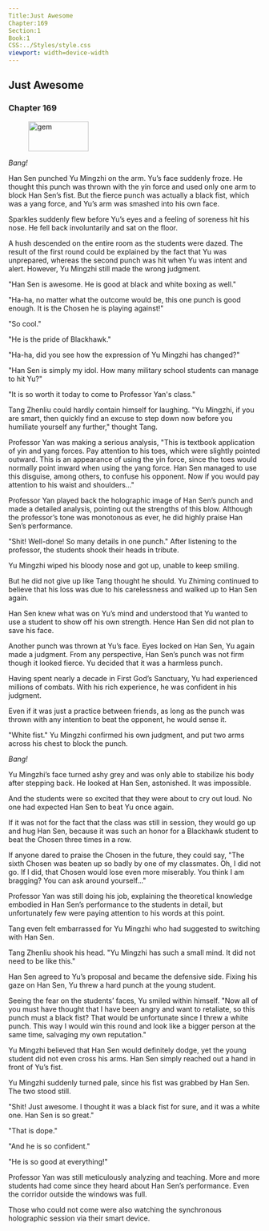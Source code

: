 ```yaml
---
Title:Just Awesome 
Chapter:169 
Section:1 
Book:1 
CSS:../Styles/style.css 
viewport: width=device-width
---
```

  
## Just Awesome
### Chapter 169
  
<figure>
	<img src="../Images/gem.gif" alt="gem" id="gem" width="120" height="60" />
</figure>
  

  
*Bang!*

Han Sen punched Yu Mingzhi on the arm. Yu’s face suddenly froze. He thought this punch was thrown with the yin force and used only one arm to block Han Sen’s fist. But the fierce punch was actually a black fist, which was a yang force, and Yu’s arm was smashed into his own face.

Sparkles suddenly flew before Yu’s eyes and a feeling of soreness hit his nose. He fell back involuntarily and sat on the floor.

A hush descended on the entire room as the students were dazed. The result of the first round could be explained by the fact that Yu was unprepared, whereas the second punch was hit when Yu was intent and alert. However, Yu Mingzhi still made the wrong judgment.

"Han Sen is awesome. He is good at black and white boxing as well."

"Ha-ha, no matter what the outcome would be, this one punch is good enough. It is the Chosen he is playing against!"

"So cool."

"He is the pride of Blackhawk."

"Ha-ha, did you see how the expression of Yu Mingzhi has changed?"

"Han Sen is simply my idol. How many military school students can manage to hit Yu?"

"It is so worth it today to come to Professor Yan's class."

Tang Zhenliu could hardly contain himself for laughing. "Yu Mingzhi, if you are smart, then quickly find an excuse to step down now before you humiliate yourself any further," thought Tang.

Professor Yan was making a serious analysis, "This is textbook application of yin and yang forces. Pay attention to his toes, which were slightly pointed outward. This is an appearance of using the yin force, since the toes would normally point inward when using the yang force. Han Sen managed to use this disguise, among others, to confuse his opponent. Now if you would pay attention to his waist and shoulders..."

Professor Yan played back the holographic image of Han Sen’s punch and made a detailed analysis, pointing out the strengths of this blow. Although the professor’s tone was monotonous as ever, he did highly praise Han Sen’s performance.

"Shit! Well-done! So many details in one punch." After listening to the professor, the students shook their heads in tribute.

Yu Mingzhi wiped his bloody nose and got up, unable to keep smiling.

But he did not give up like Tang thought he should. Yu Zhiming continued to believe that his loss was due to his carelessness and walked up to Han Sen again.

Han Sen knew what was on Yu’s mind and understood that Yu wanted to use a student to show off his own strength. Hence Han Sen did not plan to save his face.

Another punch was thrown at Yu’s face. Eyes locked on Han Sen, Yu again made a judgment. From any perspective, Han Sen’s punch was not firm though it looked fierce. Yu decided that it was a harmless punch.

Having spent nearly a decade in First God’s Sanctuary, Yu had experienced millions of combats. With his rich experience, he was confident in his judgment.

Even if it was just a practice between friends, as long as the punch was thrown with any intention to beat the opponent, he would sense it.

"White fist." Yu Mingzhi confirmed his own judgment, and put two arms across his chest to block the punch.

*Bang!*

Yu Mingzhi’s face turned ashy grey and was only able to stabilize his body after stepping back. He looked at Han Sen, astonished. It was impossible.

And the students were so excited that they were about to cry out loud. No one had expected Han Sen to beat Yu once again.

If it was not for the fact that the class was still in session, they would go up and hug Han Sen, because it was such an honor for a Blackhawk student to beat the Chosen three times in a row.

If anyone dared to praise the Chosen in the future, they could say, "The sixth Chosen was beaten up so badly by one of my classmates. Oh, I did not go. If I did, that Chosen would lose even more miserably. You think I am bragging? You can ask around yourself…"

Professor Yan was still doing his job, explaining the theoretical knowledge embodied in Han Sen’s performance to the students in detail, but unfortunately few were paying attention to his words at this point.

Tang even felt embarrassed for Yu Mingzhi who had suggested to switching with Han Sen.

Tang Zhenliu shook his head. "Yu Mingzhi has such a small mind. It did not need to be like this."

Han Sen agreed to Yu’s proposal and became the defensive side. Fixing his gaze on Han Sen, Yu threw a hard punch at the young student.

Seeing the fear on the students’ faces, Yu smiled within himself. "Now all of you must have thought that I have been angry and want to retaliate, so this punch must a black fist? That would be unfortunate since I threw a white punch. This way I would win this round and look like a bigger person at the same time, salvaging my own reputation."

Yu Mingzhi believed that Han Sen would definitely dodge, yet the young student did not even cross his arms. Han Sen simply reached out a hand in front of Yu’s fist.

Yu Mingzhi suddenly turned pale, since his fist was grabbed by Han Sen. The two stood still.

"Shit! Just awesome. I thought it was a black fist for sure, and it was a white one. Han Sen is so great."

"That is dope."

"And he is so confident."

"He is so good at everything!"

Professor Yan was still meticulously analyzing and teaching. More and more students had come since they heard about Han Sen’s performance. Even the corridor outside the windows was full.

Those who could not come were also watching the synchronous holographic session via their smart device.
